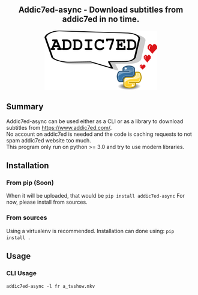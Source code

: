 <h2 align="center">Addic7ed-async - Download subtitles from addic7ed in no time.</h2>

<p align="center">
  <img src="https://github.com/0hax/addic7ed-async/blob/main/docs/logo.png">
</p>


## Summary
Addic7ed-async can be used either as a CLI or as a library to download subtitles from https://www.addic7ed.com/.  
No account on addic7ed is needed and the code is caching requests to not spam addic7ed website too much.  
This program only run on python >= 3.0 and try to use modern libraries.


## Installation
### From pip (Soon)
When it will be uploaded, that would be
`pip install addic7ed-async`
For now, please install from sources.

### From sources
Using a virtualenv is recommended. Installation can done using:
`pip install .`


## Usage

### CLI Usage

```
addic7ed-async -l fr a_tvshow.mkv
```
